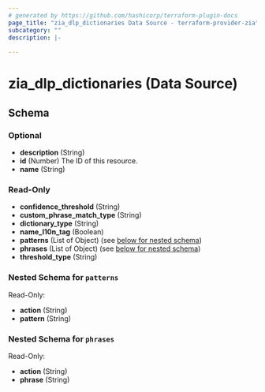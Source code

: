 ```yaml
---
# generated by https://github.com/hashicorp/terraform-plugin-docs
page_title: "zia_dlp_dictionaries Data Source - terraform-provider-zia"
subcategory: ""
description: |-
  
---
```


# zia_dlp_dictionaries (Data Source)





<!-- schema generated by tfplugindocs -->
## Schema

### Optional

- **description** (String)
- **id** (Number) The ID of this resource.
- **name** (String)

### Read-Only

- **confidence_threshold** (String)
- **custom_phrase_match_type** (String)
- **dictionary_type** (String)
- **name_l10n_tag** (Boolean)
- **patterns** (List of Object) (see [below for nested schema](#nestedatt--patterns))
- **phrases** (List of Object) (see [below for nested schema](#nestedatt--phrases))
- **threshold_type** (String)

<a id="nestedatt--patterns"></a>
### Nested Schema for `patterns`

Read-Only:

- **action** (String)
- **pattern** (String)


<a id="nestedatt--phrases"></a>
### Nested Schema for `phrases`

Read-Only:

- **action** (String)
- **phrase** (String)



